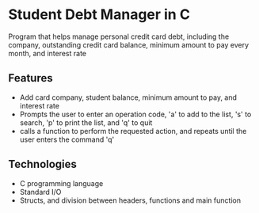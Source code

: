 # Student Debt Manager in C

Program that helps manage personal credit card debt, including the company, outstanding credit card balance, minimum amount to pay every month, and interest rate

## Features
- Add card company, student balance, minimum amount to pay, and interest rate
- Prompts the user to enter an operation code, 'a' to add to the list, 's' to search, 'p' to print the list, and 'q' to quit
- calls a function to perform the requested action, and repeats until the user enters the command 'q'

## Technologies
- C programming language
- Standard I/O
- Structs, and division between headers, functions and main function
